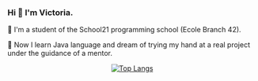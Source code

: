 


### Hi 👋 I'm Victoria. 

🌱 I'm a student of the School21 programming school (Ecole Branch 42). 

🔭 Now I learn Java language and dream of trying my hand at a real project under the guidance of a mentor.

<p align="center"> 
<div align="center">
    
[![Top Langs](https://github-readme-stats.vercel.app/api/top-langs/?username=nasoviva&layout=compact&hide=Objective-c)](https://github.com/nasoviva/github-readme-stats)
